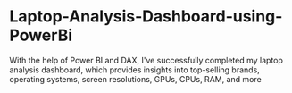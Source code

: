 # Laptop-Analysis-Dashboard-using-PowerBi
With the help of Power BI and DAX, I've successfully completed my laptop analysis dashboard, which provides insights into top-selling brands, operating systems, screen resolutions, GPUs, CPUs, RAM, and more
